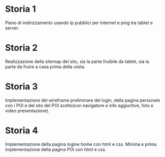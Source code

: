 # Storia 1
Piano di indirizzamento usando ip pubblici per Internet e ping tra tablet e server.

# Storia 2
Realizzazione della sitemap del sito, sia la parte fruibile da tablet, sia la parte da 
fruire a casa prima della visita.

# Storia 3
Implementazione del wireframe preliminare del login, della pagina personale con i POI e 
del sito del POI scelto(con navigatore e info aggiuntive, foto e video presentazione).

# Storia 4
Implementazione della pagina logine home con html e css. Minima e prima implementazione della
pagina POI con html e css.




